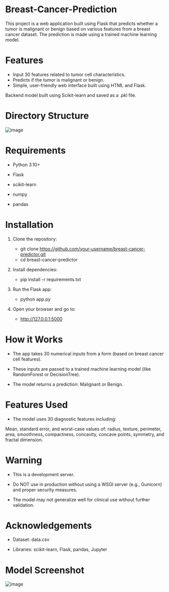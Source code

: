 # Breast-Cancer-Prediction

This project is a web application built using Flask that predicts whether a tumor is malignant or benign based on various features from a breast cancer dataset. The prediction is made using a trained machine learning model.

# Features
* Input 30 features related to tumor cell characteristics.
* Predicts if the tumor is malignant or benign.
* Simple, user-friendly web interface built using HTML and Flask.

Backend model built using Scikit-learn and saved as a .pkl file.

# Directory Structure

![image](https://github.com/user-attachments/assets/96ea97e8-8664-4e48-8ed5-2aa43ad88b42)



# Requirements
* Python 3.10+
* Flask

* scikit-learn

* numpy

* pandas

# Installation
1. Clone the repository:
   * git clone https://github.com/your-username/breast-cancer-predictor.git
   * cd breast-cancer-predictor

2. Install dependencies:
   * pip install -r requirements.txt

4. Run the Flask app:
   * python app.py

5. Open your browser and go to:
   * http://127.0.0.1:5000
# How it Works
* The app takes 30 numerical inputs from a form (based on breast cancer cell features).

* These inputs are passed to a trained machine learning model (like RandomForest or DecisionTree).

* The model returns a prediction: Malignant or Benign.

# Features Used
  * The model uses 30 diagnostic features including:

Mean, standard error, and worst-case values of:
radius, texture, perimeter, area, smoothness, compactness, concavity, concave points, symmetry, and fractal dimension.

# Warning
  * This is a development server.
  
  * Do NOT use in production without using a WSGI server (e.g., Gunicorn) and proper security measures.
  
  * The model may not generalize well for clinical use without further validation.

# Acknowledgements
  * Dataset: data.csv
  
  * Libraries: scikit-learn, Flask, pandas, Jupyter

# Model Screenshot

![image](https://github.com/user-attachments/assets/daf47fa1-a29c-4eeb-9308-7c00bf6de282)
